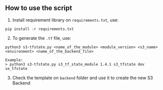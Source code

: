 ## How to use the script

1. Install requirement library on `requirements.txt`, use:

``` 
pip install -r requirements.txt 
```

2. To generate the `.tf` file, use:

```
python3 s3-tfstate.py <name_of_the_module> <module_version> <s3_name> <environment> <name_of_the_backend_file>

Example:
> python3 s3-tfstate.py s3_tf_state_module 1.4.1 s3_tfstate dev se_tfstate
```

3. Check the template on `backend` folder and use it to create the new S3 Backend
